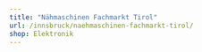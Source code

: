 ```yaml
---
title: "Nähmaschinen Fachmarkt Tirol"
url: /innsbruck/naehmaschinen-fachmarkt-tirol/
shop: Elektronik
---
```

